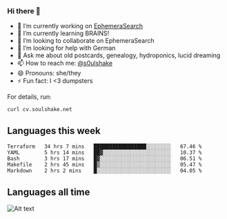 ### Hi there 👋

<!--
**soulshake/soulshake** is a ✨ _special_ ✨ repository because its `README.md` (this file) appears on your GitHub profile.

Here are some ideas to get you started:

- 🔭 I’m currently working on ...
- 🌱 I’m currently learning ...
- 👯 I’m looking to collaborate on ...
- 🤔 I’m looking for help with ...
- 💬 Ask me about ...
- 📫 How to reach me: ...
- 😄 Pronouns: ...
- ⚡ Fun fact: ...
-->


- 🔭 I’m currently working on [EphemeraSearch](https://www.ephemerasearch.com/)
- 🌱 I’m currently learning BRAINS!
- 👯 I’m looking to collaborate on EphemeraSearch
- 🤔 I’m looking for help with German
- 💬 Ask me about old postcards, genealogy, hydroponics, lucid dreaming
- 📫 How to reach me: [@s0ulshake](https://twitter.com/soulshake)
- 😄 Pronouns: she/they
- ⚡ Fun fact: I <3 dumpsters

For details, run:

```
curl cv.soulshake.net
```

## Languages this week

<!--START_SECTION:waka-->
```text
Terraform   34 hrs 7 mins   █████████████████░░░░░░░░   67.46 % 
YAML        5 hrs 14 mins   ██▓░░░░░░░░░░░░░░░░░░░░░░   10.37 % 
Bash        3 hrs 17 mins   █▓░░░░░░░░░░░░░░░░░░░░░░░   06.51 % 
Makefile    2 hrs 45 mins   █▒░░░░░░░░░░░░░░░░░░░░░░░   05.47 % 
Markdown    2 hrs 2 mins    █░░░░░░░░░░░░░░░░░░░░░░░░   04.05 % 
```
<!--END_SECTION:waka-->

## Languages all time
![Alt text](https://wakatime.com/share/@aj/6aa10b67-a5e9-4fb1-acaf-8692f4385172.svg)
